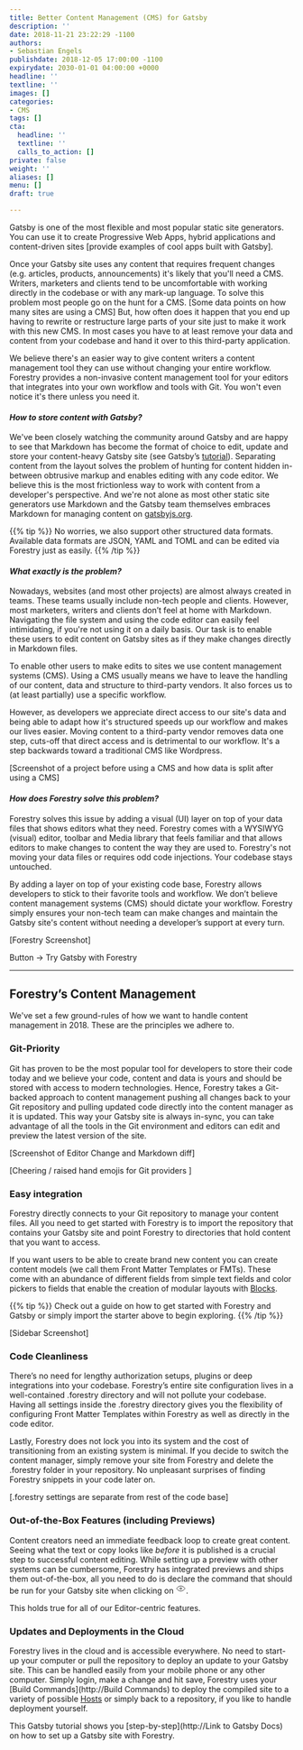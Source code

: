 ```yaml
---
title: Better Content Management (CMS) for Gatsby
description: ''
date: 2018-11-21 23:22:29 -1100
authors:
- Sebastian Engels
publishdate: 2018-12-05 17:00:00 -1100
expirydate: 2030-01-01 04:00:00 +0000
headline: ''
textline: ''
images: []
categories:
- CMS
tags: []
cta:
  headline: ''
  textline: ''
  calls_to_action: []
private: false
weight: ''
aliases: []
menu: []
draft: true

---
```

Gatsby is one of the most flexible and most popular static site generators. You can use it to create Progressive Web Apps, hybrid applications and content-driven sites \[provide examples of cool apps built with Gatsby\].   
  
Once your Gatsby site uses any content that requires frequent changes (e.g. articles, products, announcements) it's likely that you'll need a CMS. Writers, marketers and clients tend to be uncomfortable with working directly in the codebase or with any mark-up language. To solve this problem most people go on the hunt for a CMS. \[Some data points on how many sites are using a CMS\] But, how often does it happen that you end up having to rewrite or restructure large parts of your site just to make it work with this new CMS. In most cases you have to at least remove your data and content from your codebase and hand it over to this third-party application.

We believe there's an easier way to give content writers a content management tool they can use without changing your entire workflow. Forestry provides a non-invasive content management tool for your editors that integrates into your own workflow and tools with Git. You won't even notice it's there unless you need it.

#### _How to store content with Gatsby?_

We've been closely watching the community around Gatsby and are happy to see that Markdown has become the format of choice to edit, update and store your content-heavy Gatsby site (see Gatsby’s [tutorial](https://www.gatsbyjs.org/tutorial/part-six/#transformer-plugins)). Separating content from the layout solves the problem of hunting for content hidden in-between obtrusive markup and enables editing with any code editor. We believe this is the most frictionless way to work with content from a developer's perspective. And we're not alone as most other static site generators use Markdown and the Gatsby team themselves embraces Markdown for managing content on [gatsbyjs.org](https://gatsbyjs.org).

{{% tip %}} No worries, we also support other structured data formats. Available data formats are JSON, YAML and TOML and can be edited via Forestry just as easily. {{% /tip %}}

#### _What exactly is the problem?_

Nowadays, websites (and most other projects) are almost always created in teams. These teams usually include non-tech people and clients. However, most marketers, writers and clients don’t feel at home with Markdown. Navigating the file system and using the code editor can easily feel intimidating, if you're not using it on a daily basis. Our task is to enable these users to edit content on Gatsby sites as if they make changes directly in Markdown files.

To enable other users to make edits to sites we use content management systems (CMS). Using a CMS usually means we have to leave the handling of our content, data and structure to third-party vendors. It also forces us to (at least partially) use a specific workflow.

However, as developers we appreciate direct access to our site's data and being able to adapt how it's structured speeds up our workflow and makes our lives easier. Moving content to a third-party vendor removes data one step, cuts-off that direct access and is detrimental to our workflow. It's a step backwards toward a traditional CMS like Wordpress.

\[Screenshot of a project before using a CMS and how data is split after using a CMS\]

#### _How does Forestry solve this problem?_

Forestry solves this issue by adding a visual (UI) layer on top of your data files that shows editors what they need. Forestry comes with a WYSIWYG (visual) editor, toolbar and Media library that feels familiar and that allows editors to make changes to content the way they are used to. Forestry's not moving your data files or requires odd code injections. Your codebase stays untouched.

By adding a layer on top of your existing code base, Forestry allows developers to stick to their favorite tools and workflow. We don’t believe content management systems (CMS) should dictate your workflow. Forestry simply ensures your non-tech team can make changes and maintain the Gatsby site's content without needing a developer’s support at every turn.

\[Forestry Screenshot\]

Button → Try Gatsby with Forestry

***

## Forestry’s Content Management

We've set a few ground-rules of how we want to handle content management in 2018. These are the principles we adhere to.

### Git-Priority

Git has proven to be the most popular tool for developers to store their code today and we believe your code, content and data is yours and should be stored with access to modern technologies. Hence, Forestry takes a Git-backed approach to content management pushing all changes back to your Git repository and pulling updated code directly into the content manager as it is updated. This way your Gatsby site is always in-sync, you can take advantage of all the tools in the Git environment and editors can edit and preview the latest version of the site.

\[Screenshot of Editor Change and Markdown diff\]

\[Cheering / raised hand emojis for Git providers \]

### Easy integration

Forestry directly connects to your Git repository to manage your content files. All you need to get started with Forestry is to import the repository that contains your Gatsby site and point Forestry to directories that hold content that you want to access.

If you want users to be able to create brand new content you can create content models (we call them Front Matter Templates or FMTs). These come with an abundance of different fields from simple text fields and color pickers to fields that enable the creation of modular layouts with [Blocks](https://forestry.io/docs/settings/fields/blocks/).

{{% tip %}}
Check out a guide on how to get started with Forestry and Gatsby or simply import the starter above to begin exploring.
{{% /tip %}}

\[Sidebar Screenshot\]

### Code Cleanliness

There’s no need for lengthy authorization setups, plugins or deep integrations into your codebase. Forestry’s entire site configuration lives in a well-contained .forestry directory and will not pollute your codebase. Having all settings inside the .forestry directory gives you the flexibility of configuring Front Matter Templates within Forestry as well as directly in the code editor.

Lastly, Forestry does not lock you into its system and the cost of transitioning from an existing system is minimal. If you decide to switch the content manager, simply remove your site from Forestry and delete the .forestry folder in your repository. No unpleasant surprises of finding Forestry snippets in your code later on.

\[.forestry settings are separate from rest of the code base\]

### Out-of-the-Box Features (including Previews)

Content creators need an immediate feedback loop to create great content. Seeing what the text or copy looks like _before_ it is published is a crucial step to successful content editing. While setting up a preview with other systems can be cumbersome, Forestry has integrated previews and ships them out-of-the-box, all you need to do is declare the command that should be run for your Gatsby site when clicking on <svg xmlns="http://www.w3.org/2000/svg" width="18" height="18" viewBox="0 0 24 24"><g fill="none" fill-rule="evenodd" stroke="currentcolor" stroke-width="1.2"><path d="M12 18c6 0 10-6 10-6s-4-6-10-6-10 6-10 6 4 6 10 6z"></path><circle cx="12" cy="12" r="2"></circle></g></svg>.

This holds true for all of our Editor-centric features.

### Updates and Deployments in the Cloud

Forestry lives in the cloud and is accessible everywhere. No need to start-up your computer or pull the repository to deploy an update to your Gatsby site. This can be handled easily from your mobile phone or any other computer. Simply login, make a change and hit save, Forestry uses your [Build Commands](http://Build Commands) to deploy the compiled site to a variety of possible [Hosts](http://Hosts) or simply back to a repository, if you like to handle deployment yourself.

This Gatsby tutorial shows you [step-by-step](http://Link to Gatsby Docs) on how to set up a Gatsby site with Forestry.